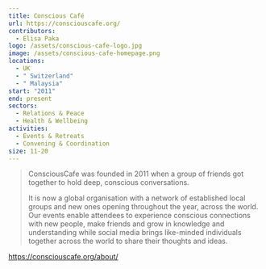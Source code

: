 ```yaml
---
title: Conscious Café
url: https://consciouscafe.org/
contributors:
  - Elisa Paka
logo: /assets/conscious-cafe-logo.jpg
image: /assets/conscious-cafe-homepage.png
locations:
  - UK
  - " Switzerland"
  - " Malaysia"
start: "2011"
end: present
sectors:
  - Relations & Peace
  - Health & Wellbeing
activities:
  - Events & Retreats
  - Convening & Coordination
size: 11-20
---
```

> ConsciousCafe was founded in 2011 when a group of friends got together to hold deep, conscious conversations.
> 
> It is now a global organisation with a network of established local groups and new ones opening throughout the year, across the world. Our events enable attendees to experience conscious connections with new people, make friends and grow in knowledge and understanding while social media brings like-minded individuals together across the world to share their thoughts and ideas.

https://consciouscafe.org/about/
